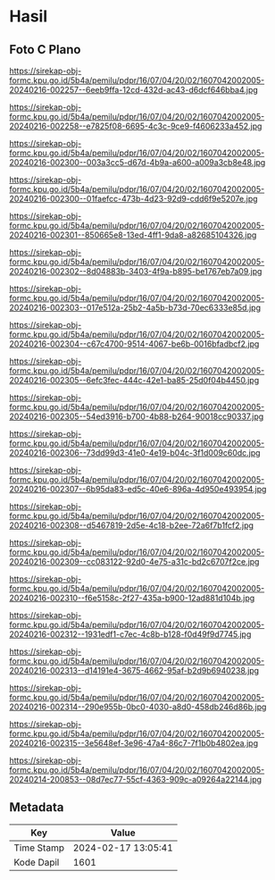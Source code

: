 # Hasil

## Foto C Plano

https://sirekap-obj-formc.kpu.go.id/5b4a/pemilu/pdpr/16/07/04/20/02/1607042002005-20240216-002257--6eeb9ffa-12cd-432d-ac43-d6dcf646bba4.jpg

https://sirekap-obj-formc.kpu.go.id/5b4a/pemilu/pdpr/16/07/04/20/02/1607042002005-20240216-002258--e7825f08-6695-4c3c-9ce9-f4606233a452.jpg

https://sirekap-obj-formc.kpu.go.id/5b4a/pemilu/pdpr/16/07/04/20/02/1607042002005-20240216-002300--003a3cc5-d67d-4b9a-a600-a009a3cb8e48.jpg

https://sirekap-obj-formc.kpu.go.id/5b4a/pemilu/pdpr/16/07/04/20/02/1607042002005-20240216-002300--01faefcc-473b-4d23-92d9-cdd6f9e5207e.jpg

https://sirekap-obj-formc.kpu.go.id/5b4a/pemilu/pdpr/16/07/04/20/02/1607042002005-20240216-002301--850665e8-13ed-4ff1-9da8-a82685104326.jpg

https://sirekap-obj-formc.kpu.go.id/5b4a/pemilu/pdpr/16/07/04/20/02/1607042002005-20240216-002302--8d04883b-3403-4f9a-b895-be1767eb7a09.jpg

https://sirekap-obj-formc.kpu.go.id/5b4a/pemilu/pdpr/16/07/04/20/02/1607042002005-20240216-002303--017e512a-25b2-4a5b-b73d-70ec6333e85d.jpg

https://sirekap-obj-formc.kpu.go.id/5b4a/pemilu/pdpr/16/07/04/20/02/1607042002005-20240216-002304--c67c4700-9514-4067-be6b-0016bfadbcf2.jpg

https://sirekap-obj-formc.kpu.go.id/5b4a/pemilu/pdpr/16/07/04/20/02/1607042002005-20240216-002305--6efc3fec-444c-42e1-ba85-25d0f04b4450.jpg

https://sirekap-obj-formc.kpu.go.id/5b4a/pemilu/pdpr/16/07/04/20/02/1607042002005-20240216-002305--54ed3916-b700-4b88-b264-90018cc90337.jpg

https://sirekap-obj-formc.kpu.go.id/5b4a/pemilu/pdpr/16/07/04/20/02/1607042002005-20240216-002306--73dd99d3-41e0-4e19-b04c-3f1d009c60dc.jpg

https://sirekap-obj-formc.kpu.go.id/5b4a/pemilu/pdpr/16/07/04/20/02/1607042002005-20240216-002307--6b95da83-ed5c-40e6-896a-4d950e493954.jpg

https://sirekap-obj-formc.kpu.go.id/5b4a/pemilu/pdpr/16/07/04/20/02/1607042002005-20240216-002308--d5467819-2d5e-4c18-b2ee-72a6f7b1fcf2.jpg

https://sirekap-obj-formc.kpu.go.id/5b4a/pemilu/pdpr/16/07/04/20/02/1607042002005-20240216-002309--cc083122-92d0-4e75-a31c-bd2c6707f2ce.jpg

https://sirekap-obj-formc.kpu.go.id/5b4a/pemilu/pdpr/16/07/04/20/02/1607042002005-20240216-002310--f6e5158c-2f27-435a-b900-12ad881d104b.jpg

https://sirekap-obj-formc.kpu.go.id/5b4a/pemilu/pdpr/16/07/04/20/02/1607042002005-20240216-002312--1931edf1-c7ec-4c8b-b128-f0d49f9d7745.jpg

https://sirekap-obj-formc.kpu.go.id/5b4a/pemilu/pdpr/16/07/04/20/02/1607042002005-20240216-002313--d14191e4-3675-4662-95af-b2d9b6940238.jpg

https://sirekap-obj-formc.kpu.go.id/5b4a/pemilu/pdpr/16/07/04/20/02/1607042002005-20240216-002314--290e955b-0bc0-4030-a8d0-458db246d86b.jpg

https://sirekap-obj-formc.kpu.go.id/5b4a/pemilu/pdpr/16/07/04/20/02/1607042002005-20240216-002315--3e5648ef-3e96-47a4-86c7-7f1b0b4802ea.jpg

https://sirekap-obj-formc.kpu.go.id/5b4a/pemilu/pdpr/16/07/04/20/02/1607042002005-20240214-200853--08d7ec77-55cf-4363-909c-a09264a22144.jpg


## Metadata

| Key        | Value               |
| ---------- | ------------------- |
| Time Stamp | 2024-02-17 13:05:41 |
| Kode Dapil | 1601                |



